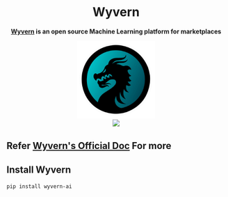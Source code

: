 <h1 align="center">Wyvern</h1>

<div align="center">

**[Wyvern](https://docs.wyvern.ai) is an open source Machine Learning platform for marketplaces**

</div>

<div align="center">
  <img src="/docs/wyvern_logo.jpg" width="180px" alt="bentoml" />
</div>

<div align="center">
  <a href="https://github.com/Wyvern-AI/wyvern/blob/main/LICENSE"><img src="https://badgen.net/badge/License/Elv2/green?icon=github"/></a>
</div>

## Refer [Wyvern's Official Doc](https://docs.wyvern.ai) For more

## Install Wyvern

```
pip install wyvern-ai
```

